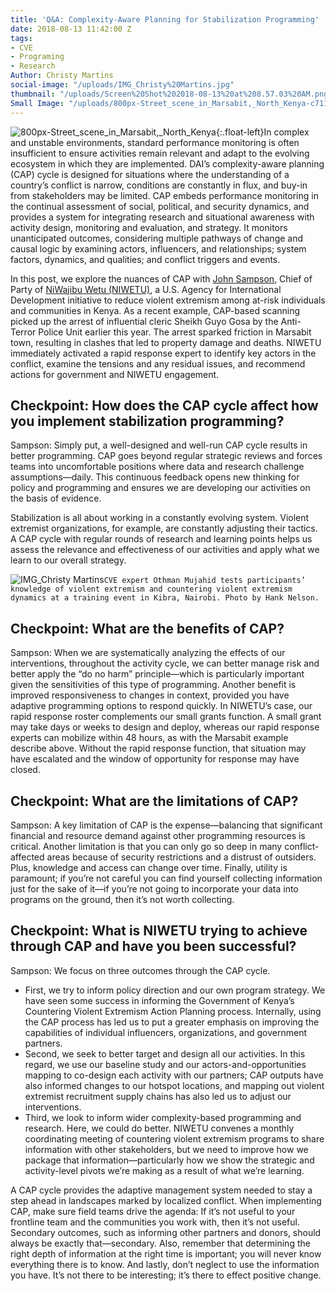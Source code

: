 ```yaml
---
title: 'Q&A: Complexity-Aware Planning for Stabilization Programming'
date: 2018-08-13 11:42:00 Z
tags:
- CVE
- Programing
- Research
Author: Christy Martins
social-image: "/uploads/IMG_Christy%20Martins.jpg"
thumbnail: "/uploads/Screen%20Shot%202018-08-13%20at%208.57.03%20AM.png"
Small Image: "/uploads/800px-Street_scene_in_Marsabit,_North_Kenya-c71172.jpg"
---
```


![800px-Street_scene_in_Marsabit,_North_Kenya](/uploads/800px-Street_scene_in_Marsabit,_North_Kenya-c71172.jpg "Street in Marsabit, North Kenya. (Photo by Jens Klinzing via Wikimedia Commons)."){:.float-left}In complex and unstable environments, standard performance monitoring is often insufficient to ensure activities remain relevant and adapt to the evolving ecosystem in which they are implemented. DAI’s complexity-aware planning (CAP) cycle is designed for situations where the understanding of a country’s conflict is narrow, conditions are constantly in flux, and buy-in from stakeholders may be limited. CAP embeds performance monitoring in the continual assessment of social, political, and security dynamics, and provides a system for integrating research and situational awareness with activity design, monitoring and evaluation, and strategy. It monitors unanticipated outcomes, considering multiple pathways of change and causal logic by examining actors, influencers, and relationships; system factors, dynamics, and qualities; and conflict triggers and events.

<!--more-->

In this post, we explore the nuances of CAP with [John Sampson](https://www.dai.com/who-we-are/our-team/john-sampson), Chief of Party of [NiWajibu Wetu (NIWETU)](https://www.dai.com/our-work/projects/kenya-ni-wetu-ni-wajibu-wetu-niwetu), a U.S. Agency for International Development initiative to reduce violent extremism among at-risk individuals and communities in Kenya. As a recent example, CAP-based scanning picked up the arrest of influential cleric Sheikh Guyo Gosa by the Anti-Terror Police Unit earlier this year. The arrest sparked friction in Marsabit town, resulting in clashes that led to property damage and deaths. NIWETU immediately activated a rapid response expert to identify key actors in the conflict, examine the tensions and any residual issues, and recommend actions for government and NIWETU engagement. 

## Checkpoint: How does the CAP cycle affect how you implement stabilization programming?

Sampson: Simply put, a well-designed and well-run CAP cycle results in better programming. CAP goes beyond regular strategic reviews and forces teams into uncomfortable positions where data and research challenge assumptions—daily. This continuous feedback opens new thinking for policy and programming and ensures we are developing our activities on the basis of evidence. 

Stabilization is all about working in a constantly evolving system. Violent extremist organizations, for example, are constantly adjusting their tactics. A CAP cycle with regular rounds of research and learning points helps us assess the relevance and effectiveness of our activities and apply what we learn to our overall strategy.

![IMG_Christy Martins](/uploads/IMG_Christy%20Martins.jpg)`CVE expert Othman Mujahid tests participants’ knowledge of violent extremism and countering violent extremism dynamics at a training event in Kibra, Nairobi. Photo by Hank Nelson.`

## Checkpoint: What are the benefits of CAP?

Sampson: When we are systematically analyzing the effects of our interventions, throughout the activity cycle, we can better manage risk and better apply the “do no harm” principle—which is particularly important given the sensitivities of this type of programming. Another benefit is improved responsiveness to changes in context, provided you have adaptive programming options to respond quickly. In NIWETU’s case, our rapid response roster complements our small grants function. A small grant may take days or weeks to design and deploy, whereas our rapid response experts can mobilize within 48 hours, as with the Marsabit example describe above. Without the rapid response function, that situation may have escalated and the window of opportunity for response may have closed.

## Checkpoint: What are the limitations of CAP?

Sampson: A key limitation of CAP is the expense—balancing that significant financial and resource demand against other programming resources is critical. Another limitation is that you can only go so deep in many conflict-affected areas because of security restrictions and a distrust of outsiders. Plus, knowledge and access can change over time. Finally, utility is paramount; if you’re not careful you can find yourself collecting information just for the sake of it—if you’re not going to incorporate your data into programs on the ground, then it’s not worth collecting.

## Checkpoint: What is NIWETU trying to achieve through CAP and have you been successful?

Sampson: We focus on three outcomes through the CAP cycle. 
* First, we try to inform policy direction and our own program strategy. We have seen some success in informing the Government of Kenya’s Countering Violent Extremism Action Planning process. Internally, using the CAP process has led us to put a greater emphasis on improving the capabilities of individual influencers, organizations, and government partners. 
* Second, we seek to better target and design all our activities. In this regard, we use our baseline study and our actors-and-opportunities mapping to co-design each activity with our partners; CAP outputs have also informed changes to our hotspot locations, and mapping out violent extremist recruitment supply chains has also led us to adjust our interventions. 
* Third, we look to inform wider complexity-based programming and research. Here, we could do better. NIWETU convenes a monthly coordinating meeting of countering violent extremism programs to share information with other stakeholders, but we need to improve how we package that information—particularly how we show the strategic and activity-level pivots we’re making as a result of what we’re learning. 

A CAP cycle provides the adaptive management system needed to stay a step ahead in landscapes marked by localized conflict. When implementing CAP, make sure field teams drive the agenda: If it’s not useful to your frontline team and the communities you work with, then it’s not useful. Secondary outcomes, such as informing other partners and donors, should always be exactly that—secondary. Also, remember that determining the right depth of information at the right time is important; you will never know everything there is to know. And lastly, don’t neglect to use the information you have. It’s not there to be interesting; it’s there to effect positive change.